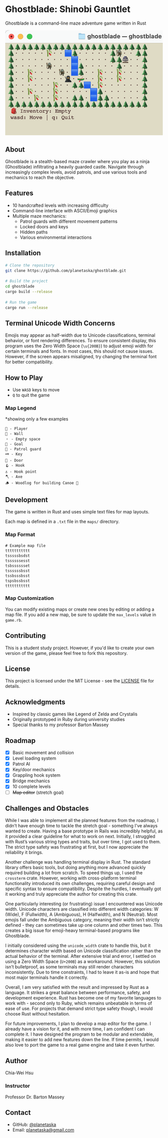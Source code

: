 # Ghostblade: Shinobi Gauntlet
Ghostblade is a command-line maze adventure game written in Rust

![Game UI](screenshots/game-ui.png)

## About
Ghostblade is a stealth-based maze crawler where you play as a ninja (Ghostblade) infiltrating a heavily guarded castle. Navigate through increasingly complex levels, avoid patrols, and use various tools and mechanics to reach the objective.

## Features
- 10 handcrafted levels with increasing difficulty
- Command-line interface with ASCII/Emoji graphics
- Multiple maze mechanics:
    - Patrol guards with different movement patterns
    - Locked doors and keys
    - Hidden paths
    - Various environmental interactions

## Installation
```bash
# Clone the repository
git clone https://github.com/planetaska/ghostblade.git

# Build the project
cd ghostblade
cargo build --release

# Run the game
cargo run --release
```

## Terminal Unicode Width Concerns
Emojis may appear as half-width due to Unicode classifications, terminal behavior, or font rendering differences.
To ensure consistent display, this program uses the Zero Width Space (`\u{200B}`) to adjust emoji width for certain terminals and fonts.
In most cases, this should not cause issues.
However, if the screen appears misaligned, try changing the terminal font for better compatibility.

## How to Play
- Use `WASD` keys to move
- `Q` to quit the game

### Map Legend

*showing only a few examples

```
🥷 - Player
🌲 - Wall
・ - Empty space
🏯 - Goal
🧌 - Patrol guard
🗝️ - Key
🚪 - Door
🪝 - Hook
⚓️ - Hook point
🪓 - Axe
🪵 - Woodlog for building Canoe 🛶
```

## Development
The game is written in Rust and uses simple text files for map layouts.

Each map is defined in a `.txt` file in the `maps/` directory.

### Map Format
```
# Example map file
ttttttttttt
tsssssbsdst
tssssssesst
tsbsssssset
tssssssbsst
tssbsssbsst
tspsbssbsst
ttttttttttt
```

### Map Customization

You can modify existing maps or create new ones by editing or adding a map file.
If you add a new map, be sure to update the `max_levels` value in `game.rb`.

## Contributing
This is a student study project. However, if you'd like to create your own version of the game, please feel free to fork this repository.

## License
This project is licensed under the MIT License - see the [LICENSE](LICENSE) file for details.

## Acknowledgments
- Inspired by classic games like Legend of Zelda and Crystalis
- Originally prototyped in Ruby during university studies
- Special thanks to my professor Barton Massey

## Roadmap
- [x] Basic movement and collision
- [x] Level loading system
- [x] Patrol AI
- [x] Key/door mechanics
- [x] Grappling hook system
- [x] Bridge mechanics
- [x] 10 complete levels
- [ ] ~~Map editor~~ (stretch goal)

## Challenges and Obstacles
While I was able to implement all the planned features from the roadmap, I didn’t have enough time to tackle the stretch goal - something I've always wanted to create. Having a base prototype in Rails was incredibly helpful, as it provided a clear guideline for what to work on next. Initially, I struggled with Rust’s various string types and traits, but over time, I got used to them. The strict type safety was frustrating at first, but I now appreciate the reliability it brings.

Another challenge was handling terminal display in Rust. The standard library offers basic tools, but doing anything more advanced quickly required building a lot from scratch. To speed things up, I used the `crossterm` crate. However, working with cross-platform terminal functionality introduced its own challenges, requiring careful design and specific syntax to ensure compatibility. Despite the hurdles, I eventually got it working and truly appreciate the author for creating this crate.

One particularly interesting (or frustrating) issue I encountered was Unicode width. Unicode characters are classified into different width categories: W (Wide), F (Fullwidth), A (Ambiguous), H (Halfwidth), and N (Neutral). Most emojis fall under the Ambiguous category, meaning their width isn’t strictly defined - they can sometimes take up one column and other times two. This creates a big issue for emoji-heavy terminal-based programs like Ghostblade.

I initially considered using the `unicode_width` crate to handle this, but it determines character width based on Unicode classification rather than the actual behavior of the terminal. After extensive trial and error, I settled on using a Zero Width Space (`U+200B`) as a workaround. However, this solution isn’t bulletproof, as some terminals may still render characters inconsistently. Due to time constraints, I had to leave it as-is and hope that most major terminals handle it correctly.

Overall, I am very satisfied with the result and impressed by Rust as a language. It strikes a great balance between performance, safety, and development experience. Rust has become one of my favorite languages to work with - second only to Ruby, which remains unbeatable in terms of ease of use. For projects that demand strict type safety though, I would choose Rust without hesitation.

For future improvements, I plan to develop a map editor for the game. I already have a vision for it, and with more time, I am confident I can complete it. I have designed the program to be modular and extendable, making it easier to add new features down the line. If time permits, I would also love to port the game to a real game engine and take it even further.

## Author

Chia-Wei Hsu

### Instructor

Professor Dr. Barton Massey

## Contact

- GitHub: [@planetaska](https://github.com/planetaska)
- Email: planetaska@gmail.com

